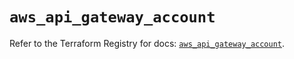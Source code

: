 # `aws_api_gateway_account`

Refer to the Terraform Registry for docs: [`aws_api_gateway_account`](https://registry.terraform.io/providers/hashicorp/aws/5.42.0/docs/resources/api_gateway_account).
